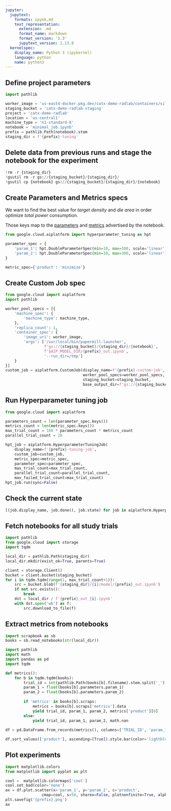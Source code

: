 ```yaml
---
jupyter:
  jupytext:
    formats: ipynb,md
    text_representation:
      extension: .md
      format_name: markdown
      format_version: '1.3'
      jupytext_version: 1.13.8
  kernelspec:
    display_name: Python 3 (ipykernel)
    language: python
    name: python3
---
```


## Define project parameters

```python tags=["parameters"]
import pathlib

worker_image = 'us-east4-docker.pkg.dev/catx-demo-radlab/containers/silicon-design-ubuntu-2004:latest'
staging_bucket = 'catx-demo-radlab-staging'
project = 'catx-demo-radlab'
location = 'us-central1'
machine_type = 'n1-standard-8'
notebook = 'minimal_job.ipynb'
prefix = pathlib.Path(notebook).stem
staging_dir = f'{prefix}-tuning'
```

## Delete data from previous runs and stage the notebook for the experiment

```python tags=[]
!rm -r {staging_dir}
!gsutil rm -r gs://{staging_bucket}/{staging_dir}/
!gsutil cp {notebook} gs://{staging_bucket}/{staging_dir}/{notebook}
```

## Create Parameters and Metrics specs

We want to find the best value for *target density* and *die area* in order optimize *total power* consumption.

Those keys map to the [parameters](https://papermill.readthedocs.io/en/latest/usage-parameterize.html) and [metrics](https://github.com/GoogleCloudPlatform/cloudml-hypertune) advertised by the notebook.

```python tags=[]
from google.cloud.aiplatform import hyperparameter_tuning as hpt

parameter_spec = {
    'param_1': hpt.DoubleParameterSpec(min=10, max=100, scale='linear'),
    'param_2': hpt.DoubleParameterSpec(min=10, max=300, scale='linear'),
}

metric_spec={'product': 'minimize'}
```

## Create Custom Job spec

```python tags=[]
from google.cloud import aiplatform
import pathlib

worker_pool_specs = [{
    'machine_spec': {
        'machine_type': machine_type,
    },
    'replica_count': 1,
    'container_spec': {
        'image_uri': worker_image,
        'args': ['/usr/local/bin/papermill-launcher', 
                 f'gs://{staging_bucket}/{staging_dir}/{notebook}',
                 f'$AIP_MODEL_DIR/{prefix}_out.ipynb',
                 '--run_dir=/tmp']
    }
}]
custom_job = aiplatform.CustomJob(display_name=f'{prefix}-custom-job',
                                  worker_pool_specs=worker_pool_specs,
                                  staging_bucket=staging_bucket,
                                  base_output_dir=f'gs://{staging_bucket}/{staging_dir}')
```

## Run Hyperparameter tuning job

```python tags=[]
from google.cloud import aiplatform

parameters_count = len(parameter_spec.keys())
metrics_count = len(metric_spec.keys())
max_trial_count = 100 * parameters_count * metrics_count
parallel_trial_count = 20

hpt_job = aiplatform.HyperparameterTuningJob(
    display_name=f'{prefix}-tuning-job',
    custom_job=custom_job,
    metric_spec=metric_spec,
    parameter_spec=parameter_spec,
    max_trial_count=max_trial_count,
    parallel_trial_count=parallel_trial_count,
    max_failed_trial_count=max_trial_count)
hpt_job.run(sync=False)
```

## Check the current state

```python
[(job.display_name, job.done(), job.state) for job in aiplatform.HyperparameterTuningJob.list(filter=f'display_name={prefix}-tuning-job') if not job.done()]
```

## Fetch notebooks for all study trials

```python
import pathlib
from google.cloud import storage
import tqdm

local_dir = pathlib.Path(staging_dir)
local_dir.mkdir(exist_ok=True, parents=True)

client = storage.Client()
bucket = client.bucket(staging_bucket)
for i in tqdm.tqdm(range(1, max_trial_count+1)):
    src = bucket.blob(f'{staging_dir}/{i}/model/{prefix}_out.ipynb')
    if not src.exists():
        break
    dst = local_dir / f'{prefix}_out_{i}.ipynb'
    with dst.open('wb') as f:
        src.download_to_file(f)
```

## Extract metrics from notebooks

```python tags=[]
import scrapbook as sb
books = sb.read_notebooks(str(local_dir))
```

```python
import pathlib
import math
import pandas as pd
import tqdm

def metrics():
    for b in tqdm.tqdm(books):
        trial_id = int(pathlib.Path(books[b].filename).stem.split('_')[-1])
        param_1 = float(books[b].parameters.param_1)
        param_2 = float(books[b].parameters.param_2)
        
        if 'metrics' in books[b].scraps:
            metrics = books[b].scraps['metrics'].data
            yield trial_id, param_1, param_2, metrics['product'][0]
        else:
            yield trial_id, param_1, param_2, math.nan
        
df = pd.DataFrame.from_records(metrics(), columns=['TRIAL_ID', 'param_1', 'param_2', 'product'], index='TRIAL_ID').sort_index()

df.sort_values(['product'], ascending=[True]).style.bar(color='lightblue', vmin=0.001, subset=['product']).background_gradient(subset=['param_1'], cmap='Greens').background_gradient(subset=['param_2'], cmap='Blues')
```

## Plot experiments

```python
import matplotlib.colors
from matplotlib import pyplot as plt

cool =  matplotlib.colormaps['cool']
cool.set_bad(color='none')
ax = df.plot.scatter(x='param_1', y='param_2', c='product',
                cmap=cool, s=50, sharex=False, plotnonfinite=True, alpha=1.0, edgecolor='black')
plt.savefig('{prefix}.png')
ax
```

```python

```
